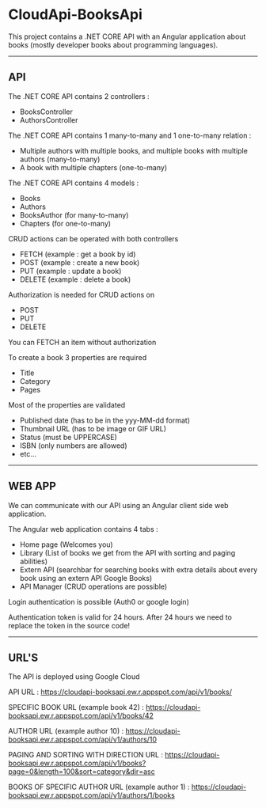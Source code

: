 # CloudApi-BooksApi

This project contains a .NET CORE API with an Angular application about books (mostly developer books about programming languages).

------------------------------------------------------------------------------------                                 
API                            
------------------------------------------------------------------------------------

The .NET CORE API contains 2 controllers : 
 - BooksController
 - AuthorsController

The .NET CORE API contains 1 many-to-many and 1 one-to-many relation :
 - Multiple authors with multiple books, and multiple books with multiple authors (many-to-many)
 - A book with multiple chapters (one-to-many)
 
 The .NET CORE API contains 4 models :
  - Books
  - Authors
  - BooksAuthor (for many-to-many)
  - Chapters (for one-to-many)
  
  CRUD actions can be operated with both controllers
   - FETCH (example : get a book by id)
   - POST (example : create a new book)
   - PUT (example : update a book)
   - DELETE (example : delete a book)

Authorization is needed for CRUD actions on
 - POST
 - PUT
 - DELETE

You can FETCH an item without authorization 
 
To create a book 3 properties are required
 - Title
 - Category
 - Pages
 
 Most of the properties are validated
  - Published date (has to be in the yyy-MM-dd format)
  - Thumbnail URL (has to be image or GIF URL)
  - Status (must be UPPERCASE)
  - ISBN (only numbers are allowed)
  - etc...
  
------------------------------------------------------------------------------------                                                                                                 
WEB APP        
------------------------------------------------------------------------------------
 
 We can communicate with our API using an Angular client side web application.
  
 The Angular web application contains 4 tabs : 
  - Home page (Welcomes you)
  - Library (List of books we get from the API with sorting and paging abilities)
  - Extern API (searchbar for searching books with extra details about every book using an extern API Google Books)
  - API Manager (CRUD operations are possible)
  
 Login authentication is possible (Auth0 or google login)
 
 Authentication token is valid for 24 hours. After 24 hours we need to replace the token in the source code!
 
 ------------------------------------------------------------------------------------                                                         
URL'S                                                                                                                  
 ------------------------------------------------------------------------------------
 
 The API is deployed using Google Cloud
 
 API URL : https://cloudapi-booksapi.ew.r.appspot.com/api/v1/books/
 
 SPECIFIC BOOK URL (example book 42) :  https://cloudapi-booksapi.ew.r.appspot.com/api/v1/books/42
 
 AUTHOR URL (example author 10) :  https://cloudapi-booksapi.ew.r.appspot.com/api/v1/authors/10
 
 PAGING AND SORTING WITH DIRECTION URL : https://cloudapi-booksapi.ew.r.appspot.com/api/v1/books?page=0&length=100&sort=category&dir=asc
 
 BOOKS OF SPECIFIC AUTHOR URL (example author 1) : https://cloudapi-booksapi.ew.r.appspot.com/api/v1/authors/1/books
 
